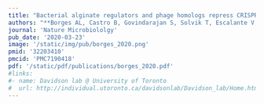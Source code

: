 ```yaml
---
title: "Bacterial alginate regulators and phage homologs repress CRISPR-Cas immunity"
authors: "**Borges AL, Castro B, Govindarajan S, Solvik T, Escalante V, Bondy-Denomy J.**"
journal: 'Nature Microbiololgy'
pub_date: '2020-03-23'
image: '/static/img/pub/borges_2020.png'
pmid: '32203410'
pmcid: 'PMC7190418'
pdf: '/static/pdf/publications/borges_2020.pdf'
#links:
#- name: Davidson lab @ University of Toronto
#  url: http://individual.utoronto.ca/davidsonlab/Davidson_lab/Home.html
---
```

